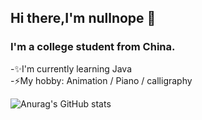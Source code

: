 ## Hi there,I'm nullnope 👋

### I'm a college student from China.
-✨I'm currently learning Java  
-⚡My hobby: Animation / Piano / calligraphy

![Anurag's GitHub stats](https://github-readme-stats.vercel.app/api?username=OrderRabbit&show_icons=true&theme=dracula)

